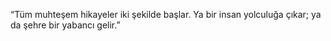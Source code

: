 “Tüm muhteşem hikayeler iki şekilde başlar. Ya bir insan yolculuğa çıkar; ya da şehre bir yabancı gelir.”

